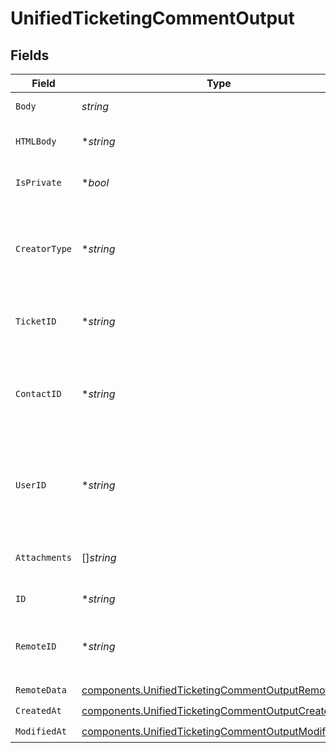 # UnifiedTicketingCommentOutput


## Fields

| Field                                                                                                                    | Type                                                                                                                     | Required                                                                                                                 | Description                                                                                                              |
| ------------------------------------------------------------------------------------------------------------------------ | ------------------------------------------------------------------------------------------------------------------------ | ------------------------------------------------------------------------------------------------------------------------ | ------------------------------------------------------------------------------------------------------------------------ |
| `Body`                                                                                                                   | *string*                                                                                                                 | :heavy_check_mark:                                                                                                       | The body of the comment                                                                                                  |
| `HTMLBody`                                                                                                               | **string*                                                                                                                | :heavy_minus_sign:                                                                                                       | The html body of the comment                                                                                             |
| `IsPrivate`                                                                                                              | **bool*                                                                                                                  | :heavy_minus_sign:                                                                                                       | The public status of the comment                                                                                         |
| `CreatorType`                                                                                                            | **string*                                                                                                                | :heavy_minus_sign:                                                                                                       | The creator type of the comment. Authorized values are either USER or CONTACT                                            |
| `TicketID`                                                                                                               | **string*                                                                                                                | :heavy_minus_sign:                                                                                                       | The UUID of the ticket the comment is tied to                                                                            |
| `ContactID`                                                                                                              | **string*                                                                                                                | :heavy_minus_sign:                                                                                                       | The UUID of the contact which the comment belongs to (if no user_id specified)                                           |
| `UserID`                                                                                                                 | **string*                                                                                                                | :heavy_minus_sign:                                                                                                       | The UUID of the user which the comment belongs to (if no contact_id specified)                                           |
| `Attachments`                                                                                                            | []*string*                                                                                                               | :heavy_minus_sign:                                                                                                       | The attachements UUIDs tied to the comment                                                                               |
| `ID`                                                                                                                     | **string*                                                                                                                | :heavy_minus_sign:                                                                                                       | The UUID of the comment                                                                                                  |
| `RemoteID`                                                                                                               | **string*                                                                                                                | :heavy_minus_sign:                                                                                                       | The id of the comment in the context of the 3rd Party                                                                    |
| `RemoteData`                                                                                                             | [components.UnifiedTicketingCommentOutputRemoteData](../../models/components/unifiedticketingcommentoutputremotedata.md) | :heavy_check_mark:                                                                                                       | N/A                                                                                                                      |
| `CreatedAt`                                                                                                              | [components.UnifiedTicketingCommentOutputCreatedAt](../../models/components/unifiedticketingcommentoutputcreatedat.md)   | :heavy_check_mark:                                                                                                       | N/A                                                                                                                      |
| `ModifiedAt`                                                                                                             | [components.UnifiedTicketingCommentOutputModifiedAt](../../models/components/unifiedticketingcommentoutputmodifiedat.md) | :heavy_check_mark:                                                                                                       | N/A                                                                                                                      |